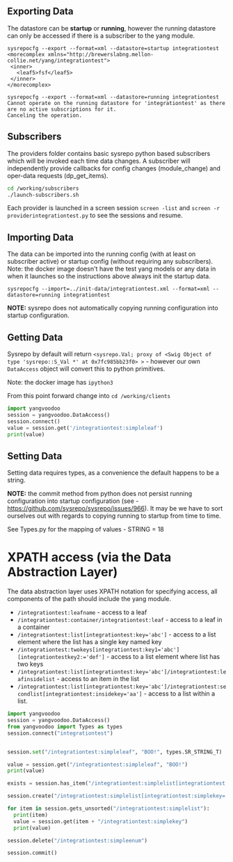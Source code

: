 
## Exporting Data

The datastore can be **startup** or **running**, however the running datastore can only be accessed if there is a subscriber to the yang module.

```
sysrepocfg --export --format=xml --datastore=startup integrationtest
<morecomplex xmlns="http://brewerslabng.mellon-collie.net/yang/integrationtest">
 <inner>
   <leaf5>fsf</leaf5>
 </inner>
</morecomplex>

sysrepocfg --export --format=xml --datastore=running integrationtest
Cannot operate on the running datastore for 'integrationtest' as there are no active subscriptions for it.
Canceling the operation.
```

## Subscribers

The providers folder contains basic sysrepo python based subscribers which will be invoked each time data changes. A subscriber will independently provide callbacks for config changes (module_change) and oper-data requests (dp_get_items).

```bash
cd /working/subscribers
./launch-subscribers.sh
```

Each provider is launched in a screen session `screen -list` and `screen -r providerintegrationtest.py` to see the sessions and resume.


## Importing Data

The data can be imported into the running config (with at least on subscriber active) or startup config (without requiring any subscribers). Note: the docker image doesn't have the test yang models or any data in when it launches so the instructions above always init the startup data.

```
sysrepocfg --import=../init-data/integrationtest.xml --format=xml --datastore=running integrationtest
```

**NOTE:** sysrepo does not automatically copying running configuration into startup configuration.


## Getting Data

Sysrepo by default will return `<sysrepo.Val; proxy of <Swig Object of type 'sysrepo::S_Val *' at 0x7fc985bb23f0> >` - however our own `DataAccess` object will convert this to python primitives.

Note: the docker image has `ipython3`

From this point forward change into `cd /working/clients`

```python
import yangvoodoo
session = yangvoodoo.DataAccess()
session.connect()
value = session.get('/integrationtest:simpleleaf')
print(value)
```


## Setting Data

Setting data requires types, as a convenience the default happens to be a string.

**NOTE:** the commit method from python does not persist running configuration into startup configuration (see - https://github.com/sysrepo/sysrepo/issues/966). It may be we have to sort ourselves out with regards to copying running to startup from time to time.

See Types.py for the mapping of values - STRING = 18




# XPATH access (via the Data Abstraction Layer)

The data abstraction layer uses XPATH notation for specifying access, all components of the path should include the yang module.

- `/integrationtest:leafname` - access to a leaf
- `/integrationtest:container/integrationtest:leaf` - access to a leaf in a container
- `/integrationtest:list[integrationtest:key='abc']` - access to a list element where the list has a single key named key
- `/integrationtest:twokeys[integrationtest:key1='abc'][integrationtestkey2:='def']` - access to a list element where list has two keys
- `/integrationtest:list[integrationtest:key='abc']/integrationtest:leafinsidelist` - access to an item in the list
- `/integrationtest:list[integrationtest:key='abc']/integrationtest:secondlist[integrationtest:insidekey='aa']` - access to a list within a list.


```python
import yangvoodoo
session = yangvoodoo.DataAccess()
from yangvoodoo import Types as types
session.connect("integrationtest")


session.set("/integrationtest:simpleleaf", "BOO!", types.SR_STRING_T)

value = session.get("/integrationtest:simpleleaf", "BOO!")
print(value)

exists = session.has_item("/integrationtest:simplelist[integrationtest:simplekey='abc123']")

session.create("/integrationtest:simplelist[integrationtest:simplekey='abc123']")

for item in session.gets_unsorted("/integrationtest:simplelist"):
  print(item)
  value = session.get(item + "/integrationtest:simplekey")
  print(value)

session.delete("/integrationtest:simpleenum")

session.commit()
```
